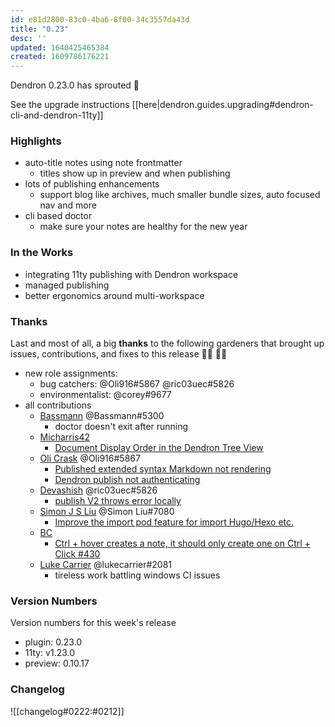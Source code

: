```yaml
---
id: e81d2800-83c0-4ba6-8f00-34c3557da43d
title: "0.23"
desc: ''
updated: 1640425465384
created: 1609786176221
---
```

Dendron 0.23.0 has sprouted :seedling:

See the upgrade instructions [[here|dendron.guides.upgrading#dendron-cli-and-dendron-11ty]]

### Highlights

- auto-title notes using note frontmatter
  - titles show up in preview and when publishing
- lots of publishing enhancements 
  - support blog like archives, much smaller bundle sizes, auto focused nav and more
- cli based doctor
  - make sure your notes are healthy for the new year

### In the Works

- integrating 11ty publishing with Dendron workspace
- managed publishing
- better ergonomics around multi-workspace

### Thanks

Last and most of all, a big **thanks** to the following gardeners that brought up issues, contributions, and fixes to this release :man_farmer: :woman_farmer: 

- new role assignments:
  - bug catchers: @Oli916#5867 @ric03uec#5826
  - environmentalist: @corey#9677
- all contributions
  - [Bassmann](https://github.com/Bassmann) @Bassmann#5300 
    - doctor doesn't exit after running
  - [Micharris42](https://github.com/micharris42)
    - [Document Display Order in the Dendron Tree View](https://github.com/dendronhq/dendron/issues/440)
  - [Oli Crask](https://github.com/olivercrask) @Oli916#5867
    - [Published extended syntax Markdown not rendering](https://github.com/dendronhq/dendron/issues/437)
    - [Dendron publish not authenticating](https://github.com/dendronhq/dendron/issues/436)
  - [Devashish](https://github.com/ric03uec) @ric03uec#5826
    - [publish V2 throws error locally](https://github.com/dendronhq/dendron/issues/434)
  - [Simon J S Liu](https://github.com/wind13) @Simon Liu#7080
    - [Improve the import pod feature for import Hugo/Hexo etc.](https://github.com/dendronhq/dendron/issues/432)
  - [BC](https://github.com/generic-user)
    - [Ctrl + hover creates a note, it should only create one on Ctrl + Click #430](https://github.com/dendronhq/dendron/issues/430)
  - [Luke Carrier](https://github.com/LukeCarrier) @lukecarrier#2081
    - tireless work battling windows CI issues

### Version Numbers

Version numbers for this week's release

- plugin: 0.23.0
- 11ty: v1.23.0
- preview: 0.10.17

### Changelog

![[changelog#0222:#0212]]

